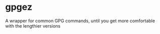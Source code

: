 # gpgez
A wrapper for common GPG commands, until you get more comfortable with the lengthier versions
